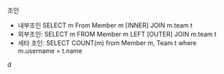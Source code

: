 조인

- 내부조인
  SELECT m From Member m [INNER] JOIN m.team t
- 외부조인:
  SELECT m FROM Member m LEFT [OUTER] JOIN m.team t
- 세타 조인:
  SELECT COUNT(m) from Member m, Team t where m.username = t.name

d

